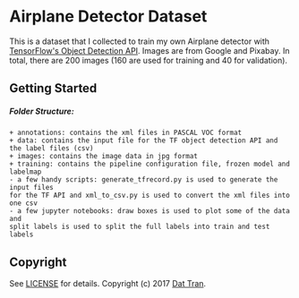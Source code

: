 # Airplane Detector Dataset

This is a dataset that I collected to train my own Airplane detector with [TensorFlow's Object Detection API](https://github.com/tensorflow/models/tree/master/research/object_detection). Images are from Google and Pixabay. In total, there are 200 images (160 are used for training and 40 for validation).

## Getting Started

##### Folder Structure:
```
+ annotations: contains the xml files in PASCAL VOC format
+ data: contains the input file for the TF object detection API and the label files (csv)
+ images: contains the image data in jpg format
+ training: contains the pipeline configuration file, frozen model and labelmap
- a few handy scripts: generate_tfrecord.py is used to generate the input files
for the TF API and xml_to_csv.py is used to convert the xml files into one csv
- a few jupyter notebooks: draw boxes is used to plot some of the data and
split labels is used to split the full labels into train and test labels
```

## Copyright

See [LICENSE](LICENSE) for details.
Copyright (c) 2017 [Dat Tran](http://www.dat-tran.com/).
